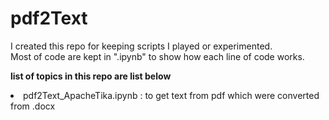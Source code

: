 # pdf2Text

I created this repo for keeping scripts I played or experimented.</br>
Most of code are kept in ".ipynb" to show how each line of code works.</br>

<b> list of topics in this repo are list below </b></br>

<li>pdf2Text_ApacheTika.ipynb : to get text from pdf which were converted from .docx </li>
